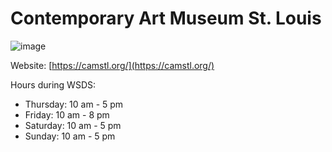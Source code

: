 # Contemporary Art Museum St. Louis

![image](https://user-images.githubusercontent.com/47701394/194358123-d70da19d-71eb-4478-bccd-0e62bf59d04e.png)

Website: [https://camstl.org/](https://camstl.org/)

Hours during WSDS:
- Thursday: 10 am - 5 pm
- Friday: 10 am - 8 pm
- Saturday: 10 am - 5 pm
- Sunday: 10 am - 5 pm

